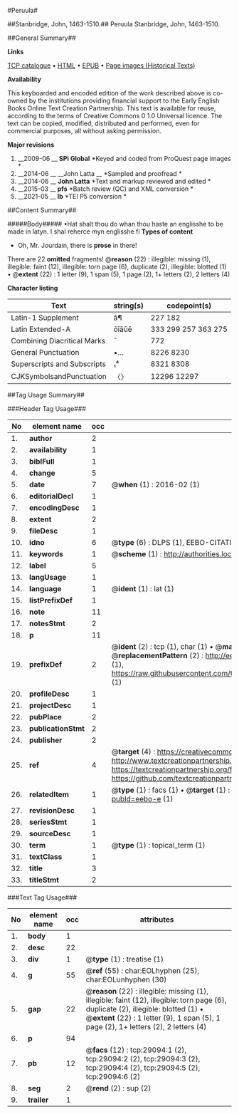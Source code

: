 #Peruula#

##Stanbridge, John, 1463-1510.##
Peruula
Stanbridge, John, 1463-1510.

##General Summary##

**Links**

[TCP catalogue](http://www.ota.ox.ac.uk/tcp/)  • 
[HTML](http://tei.it.ox.ac.uk/tcp/Texts-HTML/free/A12/A12874.html)  • 
[EPUB](http://tei.it.ox.ac.uk/tcp/Texts-EPUB/free/A12/A12874.epub) • 
[Page images (Historical Texts)](https://historicaltexts.jisc.ac.uk/eebo-34382825e)

**Availability**

This keyboarded and encoded edition of the work described above is co-owned by the
    institutions providing financial support to the Early English Books Online Text Creation
    Partnership. This text is available for reuse, according to the terms of  Creative Commons 0 1.0 Universal
    licence. The text can be copied, modified, distributed and performed, even for commercial
    purposes, all without asking permission.

**Major revisions**

1. __2009-06 __ __SPi Global__ *Keyed and coded from ProQuest page images *
1. __2014-06 __ __John Latta __ *Sampled and proofread *
1. __2014-06 __ __John Latta__ *Text and markup reviewed and edited *
1. __2015-03 __ __pfs__ *Batch review (QC) and XML conversion *
1. __2021-05 __ __lb__ *TEI P5 conversion *

##Content Summary##

#####Body#####
•Hat shalt thou do whan thou haste an englisshe to be made in latyn. I shal reherce myn englisshe fi
**Types of content**

  * Oh, Mr. Jourdain, there is **prose** in there!

There are 22 **omitted** fragments! 
 @__reason__ (22) : illegible: missing (1), illegible: faint (12), illegible: torn page (6), duplicate (2), illegible: blotted (1)  •  @__extent__ (22) : 1 letter (9), 1 span (5), 1 page (2), 1+ letters (2), 2 letters (4)

**Character listing**


|Text|string(s)|codepoint(s)|
|---|---|---|
|Latin-1 Supplement|ã¶|227 182|
|Latin Extended-A|ōīāūē|333 299 257 363 275|
|Combining             Diacritical Marks|̄|772|
|General Punctuation|•…|8226 8230|
|Superscripts             and Subscripts|₁⁴|8321 8308|
|CJKSymbolsandPunctuation|〈〉|12296 12297|

##Tag Usage Summary##

###Header Tag Usage###

|No|element name|occ|attributes|
|---|---|---|---|
|1.|__author__|2||
|2.|__availability__|1||
|3.|__biblFull__|1||
|4.|__change__|5||
|5.|__date__|7| @__when__ (1) : 2016-02 (1)|
|6.|__editorialDecl__|1||
|7.|__encodingDesc__|1||
|8.|__extent__|2||
|9.|__fileDesc__|1||
|10.|__idno__|6| @__type__ (6) : DLPS (1), EEBO-CITATION (1), VID (1), EEBO-PROQUEST (1), STC (2)|
|11.|__keywords__|1| @__scheme__ (1) : http://authorities.loc.gov/ (1)|
|12.|__label__|5||
|13.|__langUsage__|1||
|14.|__language__|1| @__ident__ (1) : lat (1)|
|15.|__listPrefixDef__|1||
|16.|__note__|11||
|17.|__notesStmt__|2||
|18.|__p__|11||
|19.|__prefixDef__|2| @__ident__ (2) : tcp (1), char (1)  •  @__matchPattern__ (2) : ([0-9\-]+):([0-9IVX]+) (1), (.+) (1)  •  @__replacementPattern__ (2) : http://eebo.chadwyck.com/downloadtiff?vid=$1&page=$2 (1), https://raw.githubusercontent.com/textcreationpartnership/Texts/master/tcpchars.xml#$1 (1)|
|20.|__profileDesc__|1||
|21.|__projectDesc__|1||
|22.|__pubPlace__|2||
|23.|__publicationStmt__|2||
|24.|__publisher__|2||
|25.|__ref__|4| @__target__ (4) : https://creativecommons.org/publicdomain/zero/1.0/ (1), http://www.textcreationpartnership.org/docs/. (1), https://textcreationpartnership.org/faq/#faq05 (1), https://github.com/textcreationpartnership (1)|
|26.|__relatedItem__|1| @__type__ (1) : facs (1)  •  @__target__ (1) : https://data.historicaltexts.jisc.ac.uk/view?pubId=eebo-e (1)|
|27.|__revisionDesc__|1||
|28.|__seriesStmt__|1||
|29.|__sourceDesc__|1||
|30.|__term__|1| @__type__ (1) : topical_term (1)|
|31.|__textClass__|1||
|32.|__title__|3||
|33.|__titleStmt__|2||


###Text Tag Usage###

|No|element name|occ|attributes|
|---|---|---|---|
|1.|__body__|1||
|2.|__desc__|22||
|3.|__div__|1| @__type__ (1) : treatise (1)|
|4.|__g__|55| @__ref__ (55) : char:EOLhyphen (25), char:EOLunhyphen (30)|
|5.|__gap__|22| @__reason__ (22) : illegible: missing (1), illegible: faint (12), illegible: torn page (6), duplicate (2), illegible: blotted (1)  •  @__extent__ (22) : 1 letter (9), 1 span (5), 1 page (2), 1+ letters (2), 2 letters (4)|
|6.|__p__|94||
|7.|__pb__|12| @__facs__ (12) : tcp:29094:1 (2), tcp:29094:2 (2), tcp:29094:3 (2), tcp:29094:4 (2), tcp:29094:5 (2), tcp:29094:6 (2)|
|8.|__seg__|2| @__rend__ (2) : sup (2)|
|9.|__trailer__|1||
